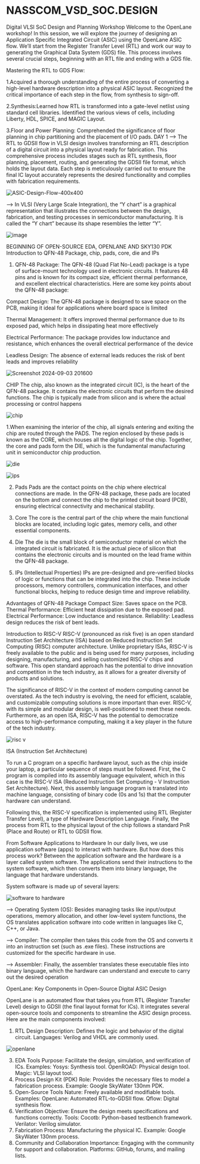 # NASSCOM_VSD_SOC.DESIGN
  Digital VLSI SoC Design and Planning Workshop
        Welcome to the OpenLane workshop! In this session, we will explore the journey of designing an Application Specific Integrated Circuit (ASIC) using the OpenLane ASIC flow. We’ll start from the Register Transfer Level (RTL) and work our way to generating the Graphical Data System (GDS) file. This process involves several crucial steps, beginning with an RTL file and ending with a GDS file.

 Mastering the RTL to GDS Flow:
 
 1.Acquired a thorough understanding of the entire process of converting a high-level hardware description into a physical ASIC layout. Recognized the critical importance of each step in the flow, from synthesis 
   to sign-off.
   
 2.Synthesis:Learned how RTL is transformed into a gate-level netlist using standard cell libraries. Identified the various views of cells, including Liberty, HDL, SPICE, and MAGIC Layout.
 
 3.Floor and Power Planning: Comprehended the significance of floor planning in chip partitioning and the placement of I/O pads.
 DAY 1
--> The RTL to GDSII flow in VLSI design involves transforming an RTL description of a digital circuit into a physical layout ready for fabrication. This comprehensive process includes stages such as RTL synthesis, floor planning, placement, routing, and generating the GDSII file format, which holds the layout data. Each step is meticulously carried out to ensure the final IC layout accurately represents the desired functionality and complies with fabrication requirements.
 
 ![ASIC-Design-Flow-400x400](https://github.com/user-attachments/assets/6a83406d-c216-48f7-aa6c-29cebd9a7952)
 
--> In VLSI (Very Large Scale Integration), the “Y chart” is a graphical representation that illustrates the connections between the design, fabrication, and testing processes in semiconductor manufacturing. It is called the “Y chart” because its shape resembles the letter “Y”.

![image](https://github.com/user-attachments/assets/6a5e25aa-bb67-494d-b983-addcdbce8f02)

BEGINNING OF OPEN-SOURCE EDA, OPENLANE AND SKY130 PDK
Introduction to QFN-48 Package, chip, pads, core, die and IPs
1. QFN-48 Package:
   The QFN-48 (Quad Flat No-Lead) package is a type of surface-mount technology used in electronic circuits. It features 48 pins and is known for its compact size, efficient thermal performance, and excellent electrical characteristics. Here are some key points about the QFN-48 package:
   
Compact Design: The QFN-48 package is designed to save space on the PCB, making it ideal for applications where board space is limited

Thermal Management: It offers improved thermal performance due to its exposed pad, which helps in dissipating heat more effectively

Electrical Performance: The package provides low inductance and resistance, which enhances the overall electrical performance of the device

Leadless Design: The absence of external leads reduces the risk of bent leads and improves reliability

![Screenshot 2024-09-03 201600](https://github.com/user-attachments/assets/8d31ea76-98ec-430b-814c-a4883df74149)

CHIP 
The chip, also known as the integrated circuit (IC), is the heart of the QFN-48 package. It contains the electronic circuits that perform the desired functions. The chip is typically made from silicon and is where the actual processing or control happens

![chip](https://github.com/user-attachments/assets/9a9334bf-830c-4685-96ef-ca2dacc56c22)

1.When examining the interior of the chip, all signals entering and exiting the chip are routed through the PADS. The region enclosed by these pads is known as the CORE, which houses all the digital logic of the chip. Together, the core and pads form the DIE, which is the fundamental manufacturing unit in semiconductor chip production.

![die](https://github.com/user-attachments/assets/85e1091a-fe22-4c75-acd6-323d74e9fe6c)


![ips](https://github.com/user-attachments/assets/60fb3f2d-a412-4191-81a4-dd960d94fd0b)


2. Pads Pads are the contact points on the chip where electrical connections are made. In the QFN-48 package, these pads are located on the bottom and connect the chip to the printed circuit board (PCB), ensuring electrical connectivity and mechanical stability.

3. Core The core is the central part of the chip where the main functional blocks are located, including logic gates, memory cells, and other essential components.

4. Die The die is the small block of semiconductor material on which the integrated circuit is fabricated. It is the actual piece of silicon that contains the electronic circuits and is mounted on the lead frame within the QFN-48 package.

5. IPs (Intellectual Properties) IPs are pre-designed and pre-verified blocks of logic or functions that can be integrated into the chip. These include processors, memory controllers, communication interfaces, and other functional blocks, helping to reduce design time and improve reliability.

Advantages of QFN-48 Package
Compact Size: Saves space on the PCB.
Thermal Performance: Efficient heat dissipation due to the exposed pad.
Electrical Performance: Low inductance and resistance.
Reliability: Leadless design reduces the risk of bent leads.

Introduction to RISC-V 
RISC-V (pronounced as risk five) is an open standard Instruction Set Architecture (ISA) based on Reduced Instruction Set Computing (RISC) computer architecture. Unlike proprietary ISAs, RISC-V is freely available to the public and is being used for many purposes, including designing, manufacturing, and selling customized RISC-V chips and software. This open standard approach has the potential to drive innovation and competition in the tech industry, as it allows for a greater diversity of products and solutions.

The significance of RISC-V in the context of modern computing cannot be overstated. As the tech industry is evolving, the need for efficient, scalable, and customizable computing solutions is more important than ever. RISC-V, with its simple and modular design, is well-positioned to meet these needs. Furthermore, as an open ISA, RISC-V has the potential to democratize access to high-performance computing, making it a key player in the future of the tech industry.

![risc v](https://github.com/user-attachments/assets/4b93efcf-210a-4ba4-a0cd-e10e830d4f86)


ISA (Instruction Set Architecture)

To run a C program on a specific hardware layout, such as the chip inside your laptop, a particular sequence of steps must be followed. First, the C program is compiled into its assembly language equivalent, which in this case is the RISC-V ISA (Reduced Instruction Set Computing - V Instruction Set Architecture). Next, this assembly language program is translated into machine language, consisting of binary code (0s and 1s) that the computer hardware can understand.

Following this, the RISC-V specification is implemented using RTL (Register Transfer Level), a type of Hardware Description Language. Finally, the process from RTL to the physical layout of the chip follows a standard PnR (Place and Route) or RTL to GDSII flow. 

From Software Applications to Hardware
In our daily lives, we use application software (apps) to interact with hardware. But how does this process work? Between the application software and the hardware is a layer called system software. The applications send their instructions to the system software, which then converts them into binary language, the language that hardware understands.

System software is made up of several layers:

  ![software to hardware](https://github.com/user-attachments/assets/53c05a22-6ecd-4199-a156-80081215b44b)

--> Operating System (OS): Besides managing tasks like input/output operations, memory allocation, and other low-level system functions, the OS translates application software into code written in languages like C, C++, or Java.

--> Compiler: The compiler then takes this code from the OS and converts it into an instruction set (such as .exe files). These instructions are customized for the specific hardware in use.

--> Assembler: Finally, the assembler translates these executable files into binary language, which the hardware can understand and execute to carry out the desired operation

OpenLane: Key Components in Open-Source Digital ASIC Design

OpenLane is an automated flow that takes you from RTL (Register Transfer Level) design to GDSII (the final layout format for ICs). It integrates several open-source tools and components to streamline the ASIC design process. Here are the main components involved:

1. RTL Design
Description: Defines the logic and behavior of the digital circuit.
Languages: Verilog and VHDL are commonly used.

![openlane](https://github.com/user-attachments/assets/665600ec-f029-46d7-a3ee-9ffc2ce0c443)


3. EDA Tools
Purpose: Facilitate the design, simulation, and verification of ICs.
Examples:
Yosys: Synthesis tool.
OpenROAD: Physical design tool.
Magic: VLSI layout tool.
4. Process Design Kit (PDK)
Role: Provides the necessary files to model a fabrication process.
Example: Google SkyWater 130nm PDK.
5. Open-Source Tools
Nature: Freely available and modifiable tools.
Examples:
OpenLane: Automated RTL-to-GDSII flow.
Qflow: Digital synthesis flow.
6. Verification
Objective: Ensure the design meets specifications and functions correctly.
Tools:
Cocotb: Python-based testbench framework.
Verilator: Verilog simulator.
7. Fabrication
Process: Manufacturing the physical IC.
Example: Google SkyWater 130nm process.
8. Community and Collaboration
Importance: Engaging with the community for support and collaboration.
Platforms: GitHub, forums, and mailing lists.









